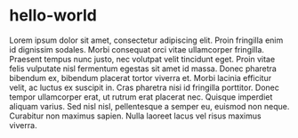 # hello-world

Lorem ipsum dolor sit amet, consectetur adipiscing elit. Proin fringilla enim id dignissim sodales. Morbi consequat orci vitae ullamcorper fringilla. Praesent tempus nunc justo, nec volutpat velit tincidunt eget. Proin vitae felis vulputate nisl fermentum egestas sit amet id massa. Donec pharetra bibendum ex, bibendum placerat tortor viverra et. Morbi lacinia efficitur velit, ac luctus ex suscipit in. Cras pharetra nisi id fringilla porttitor. Donec tempor ullamcorper erat, ut rutrum erat placerat nec. Quisque imperdiet aliquam varius. Sed nisl nisl, pellentesque a semper eu, euismod non neque. Curabitur non maximus sapien. Nulla laoreet lacus vel risus maximus viverra.
